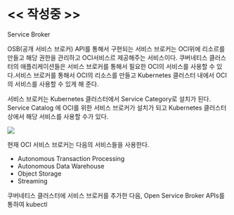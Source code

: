 
# << 작성중 >>

Service Broker

OSB(공개 서비스 브로커) API를 통해서 구현되는 서비스 브로커는 OCI위에 리소르를 만들고 해당 권한을 관리하고 OCI서비스르 제공해주는 서비스이다. 쿠버네티스 클러스터의 애플리케이션들은 서비스 브로커를 통해서 필요한 OCI의 서비스를 사용할 수 있다.서비스 브로커를 통해서 OCI의 리소스를 만들고 Kubernetes 클러스터 내에서 OCI의 서비스를 사용할 수 있게 해 준다.

서비스 브로커는 Kubernetes 클러스터에서 Service Category로 설치가 된다. Service Catalog 에 OCI를 위한 서비스 브로커가 설치가 되고 Kubernetes 클러스터 상에서 해당 서비스를 사용할 수가 있다.

![](https://cdn.app.compendium.com/uploads/user/e7c690e8-6ff9-102a-ac6d-e4aebca50425/41d1c169-5ecc-4442-ab54-fc8d9cb3cdc6/Image/9a2cd983e25311180b4bf604fd7d58d9/svc_brkr_arch_4.jpg)

현재 OCI 서비스 브로커는 다음의 서비스들을 사용한다.
- Autonomous Transaction Processing
- Autonomous Data Warehouse
- Object Storage
- Streaming

쿠버네티스 클러스터에 서비스 브로커를 추가한 다음, Open Service Broker APIs를 통하여 kubectl